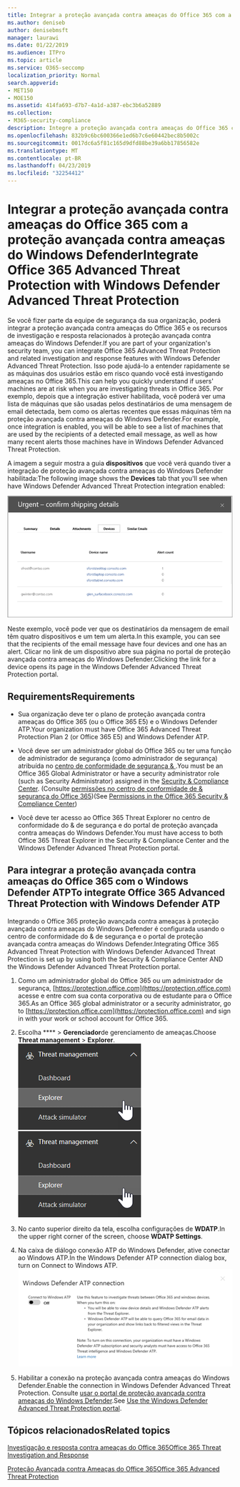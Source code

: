 ```yaml
---
title: Integrar a proteção avançada contra ameaças do Office 365 com a proteção avançada contra ameaças do Windows Defender
ms.author: deniseb
author: denisebmsft
manager: laurawi
ms.date: 01/22/2019
ms.audience: ITPro
ms.topic: article
ms.service: O365-seccomp
localization_priority: Normal
search.appverid:
- MET150
- MOE150
ms.assetid: 414fa693-d7b7-4a1d-a387-ebc3b6a52889
ms.collection:
- M365-security-compliance
description: Integre a proteção avançada contra ameaças do Office 365 com a proteção avançada contra ameaças do Windows Defender para ver informações mais detalhadas sobre o gerenciamento de ameaças.
ms.openlocfilehash: 832b9c6bc600366e1ed6b7c6e60442bec8b5002c
ms.sourcegitcommit: 0017dc6a5f81c165d9dfd88be39a6bb17856582e
ms.translationtype: MT
ms.contentlocale: pt-BR
ms.lasthandoff: 04/23/2019
ms.locfileid: "32254412"
---
```

# <a name="integrate-office-365-advanced-threat-protection-with-windows-defender-advanced-threat-protection"></a><span data-ttu-id="f1909-103">Integrar a proteção avançada contra ameaças do Office 365 com a proteção avançada contra ameaças do Windows Defender</span><span class="sxs-lookup"><span data-stu-id="f1909-103">Integrate Office 365 Advanced Threat Protection with Windows Defender Advanced Threat Protection</span></span>

<span data-ttu-id="f1909-104">Se você fizer parte da equipe de segurança da sua organização, poderá integrar a proteção avançada contra ameaças do Office 365 e os recursos de investigação e resposta relacionados à proteção avançada contra ameaças do Windows Defender.</span><span class="sxs-lookup"><span data-stu-id="f1909-104">If you are part of your organization's security team, you can integrate Office 365 Advanced Threat Protection and related investigation and response features with Windows Defender Advanced Threat Protection.</span></span> <span data-ttu-id="f1909-105">Isso pode ajudá-lo a entender rapidamente se as máquinas dos usuários estão em risco quando você está investigando ameaças no Office 365.</span><span class="sxs-lookup"><span data-stu-id="f1909-105">This can help you quickly understand if users' machines are at risk when you are investigating threats in Office 365.</span></span> <span data-ttu-id="f1909-106">Por exemplo, depois que a integração estiver habilitada, você poderá ver uma lista de máquinas que são usadas pelos destinatários de uma mensagem de email detectada, bem como os alertas recentes que essas máquinas têm na proteção avançada contra ameaças do Windows Defender.</span><span class="sxs-lookup"><span data-stu-id="f1909-106">For example, once integration is enabled, you will be able to see a list of machines that are used by the recipients of a detected email message, as well as how many recent alerts those machines have in Windows Defender Advanced Threat Protection.</span></span>
  
<span data-ttu-id="f1909-107">A imagem a seguir mostra a guia **dispositivos** que você verá quando tiver a integração de proteção avançada contra ameaças do Windows Defender habilitada:</span><span class="sxs-lookup"><span data-stu-id="f1909-107">The following image shows the **Devices** tab that you'll see when have Windows Defender Advanced Threat Protection integration enabled:</span></span> 
  
![Quando o Windows Defender ATP estiver habilitado, você poderá ver uma lista de computadores com alertas.](media/fec928ea-8f0c-44d7-80b9-a2e0a8cd4e89.PNG)
  
<span data-ttu-id="f1909-109">Neste exemplo, você pode ver que os destinatários da mensagem de email têm quatro dispositivos e um tem um alerta.</span><span class="sxs-lookup"><span data-stu-id="f1909-109">In this example, you can see that the recipients of the email message have four devices and one has an alert.</span></span> <span data-ttu-id="f1909-110">Clicar no link de um dispositivo abre sua página no portal de proteção avançada contra ameaças do Windows Defender.</span><span class="sxs-lookup"><span data-stu-id="f1909-110">Clicking the link for a device opens its page in the Windows Defender Advanced Threat Protection portal.</span></span>
  
## <a name="requirements"></a><span data-ttu-id="f1909-111">Requirements</span><span class="sxs-lookup"><span data-stu-id="f1909-111">Requirements</span></span>

- <span data-ttu-id="f1909-112">Sua organização deve ter o plano de proteção avançada contra ameaças do Office 365 (ou o Office 365 E5) e o Windows Defender ATP.</span><span class="sxs-lookup"><span data-stu-id="f1909-112">Your organization must have Office 365 Advanced Threat Protection Plan 2 (or Office 365 E5) and Windows Defender ATP.</span></span>
    
- <span data-ttu-id="f1909-113">Você deve ser um administrador global do Office 365 ou ter uma função de administrador de segurança (como administrador de segurança) atribuída no [centro de conformidade de segurança &amp; ](https://protection.office.com).</span><span class="sxs-lookup"><span data-stu-id="f1909-113">You must be an Office 365 Global Administrator or have a security administrator role (such as Security Administrator) assigned in the [Security &amp; Compliance Center](https://protection.office.com).</span></span> <span data-ttu-id="f1909-114">(Consulte [permissões no centro de conformidade de &amp; segurança do Office 365](permissions-in-the-security-and-compliance-center.md))</span><span class="sxs-lookup"><span data-stu-id="f1909-114">(See [Permissions in the Office 365 Security &amp; Compliance Center](permissions-in-the-security-and-compliance-center.md))</span></span>
    
- <span data-ttu-id="f1909-115">Você deve ter acesso ao Office 365 Threat Explorer no centro de conformidade do & de segurança e do portal de proteção avançada contra ameaças do Windows Defender.</span><span class="sxs-lookup"><span data-stu-id="f1909-115">You must have access to both Office 365 Threat Explorer in the Security & Compliance Center and the Windows Defender Advanced Threat Protection portal.</span></span>
    
## <a name="to-integrate-office-365-advanced-threat-protection-with-windows-defender-atp"></a><span data-ttu-id="f1909-116">Para integrar a proteção avançada contra ameaças do Office 365 com o Windows Defender ATP</span><span class="sxs-lookup"><span data-stu-id="f1909-116">To integrate Office 365 Advanced Threat Protection with Windows Defender ATP</span></span>

<span data-ttu-id="f1909-117">Integrando o Office 365 proteção avançada contra ameaças à proteção avançada contra ameaças do Windows Defender é configurada usando o centro de conformidade do & de segurança e o portal de proteção avançada contra ameaças do Windows Defender.</span><span class="sxs-lookup"><span data-stu-id="f1909-117">Integrating Office 365 Advanced Threat Protection with Windows Defender Advanced Threat Protection is set up by using both the Security & Compliance Center AND the Windows Defender Advanced Threat Protection portal.</span></span>
  
1. <span data-ttu-id="f1909-118">Como um administrador global do Office 365 ou um administrador de segurança, [https://protection.office.com](https://protection.office.com) acesse e entre com sua conta corporativa ou de estudante para o Office 365.</span><span class="sxs-lookup"><span data-stu-id="f1909-118">As an Office 365 global administrator or a security administrator, go to [https://protection.office.com](https://protection.office.com) and sign in with your work or school account for Office 365.</span></span> 
    
2. <span data-ttu-id="f1909-119">Escolha \*\*\*\* \> **Gerenciador**de gerenciamento de ameaças.</span><span class="sxs-lookup"><span data-stu-id="f1909-119">Choose **Threat management** \> **Explorer**.</span></span><br><span data-ttu-id="f1909-120">![Gerenciador no menu de gerenciamento de ameaças](media/ThreatMgmt-Explorer-nav.png)</span><span class="sxs-lookup"><span data-stu-id="f1909-120">![Explorer in Threat Management menu](media/ThreatMgmt-Explorer-nav.png)</span></span><br>
    
3. <span data-ttu-id="f1909-121">No canto superior direito da tela, escolha configurações de **WDATP**.</span><span class="sxs-lookup"><span data-stu-id="f1909-121">In the upper right corner of the screen, choose **WDATP Settings**.</span></span>
    
4. <span data-ttu-id="f1909-122">Na caixa de diálogo conexão ATP do Windows Defender, ative conectar ao Windows ATP.</span><span class="sxs-lookup"><span data-stu-id="f1909-122">In the Windows Defender ATP connection dialog box, turn on Connect to Windows ATP.</span></span><br>![Conexão ATP do Windows Defender](media/Explorer-WDATPConnection-dialog.png)<br>
    
5. <span data-ttu-id="f1909-124">Habilitar a conexão na proteção avançada contra ameaças do Windows Defender.</span><span class="sxs-lookup"><span data-stu-id="f1909-124">Enable the connection in Windows Defender Advanced Threat Protection.</span></span> <span data-ttu-id="f1909-125">Consulte [usar o portal de proteção avançada contra ameaças do Windows Defender](https://go.microsoft.com/fwlink/?linkid=859690).</span><span class="sxs-lookup"><span data-stu-id="f1909-125">See [Use the Windows Defender Advanced Threat Protection portal](https://go.microsoft.com/fwlink/?linkid=859690).</span></span>

  
## <a name="related-topics"></a><span data-ttu-id="f1909-126">Tópicos relacionados</span><span class="sxs-lookup"><span data-stu-id="f1909-126">Related topics</span></span>

[<span data-ttu-id="f1909-127">Investigação e resposta contra ameaças do Office 365</span><span class="sxs-lookup"><span data-stu-id="f1909-127">Office 365 Threat Investigation and Response</span></span>](office-365-ti.md)
  
[<span data-ttu-id="f1909-128">Proteção Avançada contra Ameaças do Office 365</span><span class="sxs-lookup"><span data-stu-id="f1909-128">Office 365 Advanced Threat Protection</span></span>](office-365-atp.md)
  

